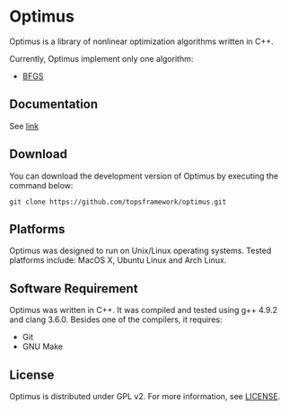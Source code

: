 # Optimus

Optimus is a library of nonlinear optimization algorithms written in C++.

Currently, Optimus implement only one algorithm:

* [BFGS](https://en.wikipedia.org/wiki/Broyden–Fletcher–Goldfarb–Shanno_algorithm)

## Documentation

See [link](link)

## Download

You can download the development version of Optimus by executing the command below:

```
git clone https://github.com/topsframework/optimus.git
```

## Platforms

Optimus was designed to run on Unix/Linux operating systems. Tested platforms include: MacOS X, Ubuntu Linux and Arch Linux.

## Software Requirement

Optimus was written in C++. It was compiled and tested using g++ 4.9.2 and clang 3.6.0. Besides one of the compilers, it requires:

* Git
* GNU Make

## License

Optimus is distributed under GPL v2. For more information, see [LICENSE](https://github.com/topsframework/optimus/blob/master/LICENSE).